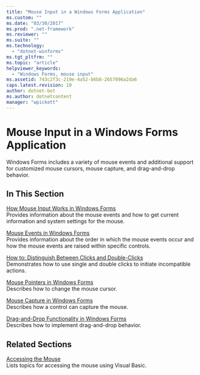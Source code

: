 ```yaml
---
title: "Mouse Input in a Windows Forms Application"
ms.custom: ""
ms.date: "03/30/2017"
ms.prod: ".net-framework"
ms.reviewer: ""
ms.suite: ""
ms.technology: 
  - "dotnet-winforms"
ms.tgt_pltfrm: ""
ms.topic: "article"
helpviewer_keywords: 
  - "Windows Forms, mouse input"
ms.assetid: 743c2f3c-219e-4a52-b6b8-2657096a2da6
caps.latest.revision: 10
author: dotnet-bot
ms.author: dotnetcontent
manager: "wpickett"
---
```

# Mouse Input in a Windows Forms Application
Windows Forms includes a variety of mouse events and additional support for customized mouse cursors, mouse capture, and drag-and-drop behavior.  
  
## In This Section  
 [How Mouse Input Works in Windows Forms](../../../docs/framework/winforms/how-mouse-input-works-in-windows-forms.md)  
 Provides information about the mouse events and how to get current information and system settings for the mouse.  
  
 [Mouse Events in Windows Forms](../../../docs/framework/winforms/mouse-events-in-windows-forms.md)  
 Provides information about the order in which the mouse events occur and how the mouse events are raised within specific controls.  
  
 [How to: Distinguish Between Clicks and Double-Clicks](../../../docs/framework/winforms/how-to-distinguish-between-clicks-and-double-clicks.md)  
 Demonstrates how to use single and double clicks to initiate incompatible actions.  
  
 [Mouse Pointers in Windows Forms](../../../docs/framework/winforms/mouse-pointers-in-windows-forms.md)  
 Describes how to change the mouse cursor.  
  
 [Mouse Capture in Windows Forms](../../../docs/framework/winforms/mouse-capture-in-windows-forms.md)  
 Describes how a control can capture the mouse.  
  
 [Drag-and-Drop Functionality in Windows Forms](../../../docs/framework/winforms/drag-and-drop-functionality-in-windows-forms.md)  
 Describes how to implement drag-and-drop behavior.  
  
## Related Sections  
 [Accessing the Mouse](~/docs/visual-basic/developing-apps/programming/computer-resources/accessing-the-mouse.md)  
 Lists topics for accessing the mouse using Visual Basic.
